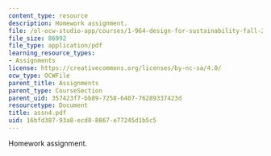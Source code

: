 ```yaml
---
content_type: resource
description: Homework assignment.
file: /ol-ocw-studio-app/courses/1-964-design-for-sustainability-fall-2006/16bfd38793a8ecd88867e77245d1b5c5_assn4.pdf
file_size: 86992
file_type: application/pdf
learning_resource_types:
- Assignments
license: https://creativecommons.org/licenses/by-nc-sa/4.0/
ocw_type: OCWFile
parent_title: Assignments
parent_type: CourseSection
parent_uid: 357423f7-bb89-7258-6407-76289337423d
resourcetype: Document
title: assn4.pdf
uid: 16bfd387-93a8-ecd8-8867-e77245d1b5c5
---
```

Homework assignment.